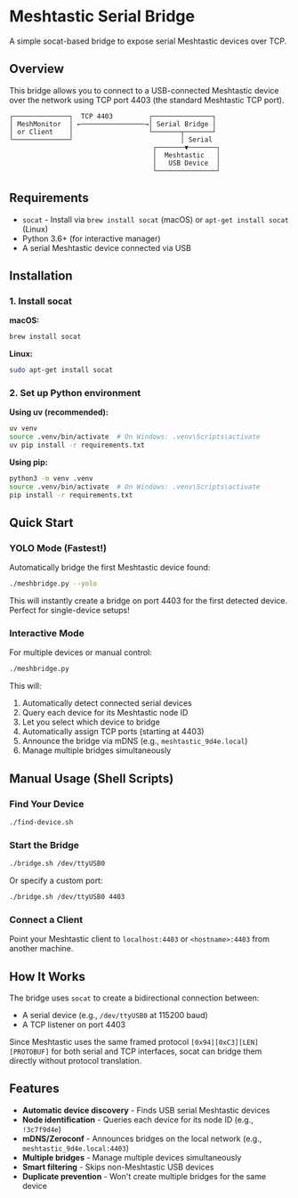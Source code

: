 # Meshtastic Serial Bridge

A simple socat-based bridge to expose serial Meshtastic devices over TCP.

## Overview

This bridge allows you to connect to a USB-connected Meshtastic device over the network using TCP port 4403 (the standard Meshtastic TCP port).

```
┌──────────────┐  TCP 4403         ┌───────────────┐
│ MeshMonitor  │ ←────────────────→│ Serial Bridge │
│ or Client    │                   └───────┬───────┘
└──────────────┘                           │ Serial
                                    ┌───────▼───────┐
                                    │  Meshtastic   │
                                    │   USB Device  │
                                    └───────────────┘
```

## Requirements

- `socat` - Install via `brew install socat` (macOS) or `apt-get install socat` (Linux)
- Python 3.6+ (for interactive manager)
- A serial Meshtastic device connected via USB

## Installation

### 1. Install socat

**macOS:**
```bash
brew install socat
```

**Linux:**
```bash
sudo apt-get install socat
```

### 2. Set up Python environment

**Using uv (recommended):**
```bash
uv venv
source .venv/bin/activate  # On Windows: .venv\Scripts\activate
uv pip install -r requirements.txt
```

**Using pip:**
```bash
python3 -m venv .venv
source .venv/bin/activate  # On Windows: .venv\Scripts\activate
pip install -r requirements.txt
```

## Quick Start

### YOLO Mode (Fastest!)

Automatically bridge the first Meshtastic device found:

```bash
./meshbridge.py --yolo
```

This will instantly create a bridge on port 4403 for the first detected device. Perfect for single-device setups!

### Interactive Mode

For multiple devices or manual control:

```bash
./meshbridge.py
```

This will:
1. Automatically detect connected serial devices
2. Query each device for its Meshtastic node ID
3. Let you select which device to bridge
4. Automatically assign TCP ports (starting at 4403)
5. Announce the bridge via mDNS (e.g., `meshtastic_9d4e.local`)
6. Manage multiple bridges simultaneously

## Manual Usage (Shell Scripts)

### Find Your Device

```bash
./find-device.sh
```

### Start the Bridge

```bash
./bridge.sh /dev/ttyUSB0
```

Or specify a custom port:

```bash
./bridge.sh /dev/ttyUSB0 4403
```

### Connect a Client

Point your Meshtastic client to `localhost:4403` or `<hostname>:4403` from another machine.

## How It Works

The bridge uses `socat` to create a bidirectional connection between:
- A serial device (e.g., `/dev/ttyUSB0` at 115200 baud)
- A TCP listener on port 4403

Since Meshtastic uses the same framed protocol `[0x94][0xC3][LEN][PROTOBUF]` for both serial and TCP interfaces, socat can bridge them directly without protocol translation.

## Features

- **Automatic device discovery** - Finds USB serial Meshtastic devices
- **Node identification** - Queries each device for its node ID (e.g., `!3c7f9d4e`)
- **mDNS/Zeroconf** - Announces bridges on the local network (e.g., `meshtastic_9d4e.local:4403`)
- **Multiple bridges** - Manage multiple devices simultaneously
- **Smart filtering** - Skips non-Meshtastic USB devices
- **Duplicate prevention** - Won't create multiple bridges for the same device
